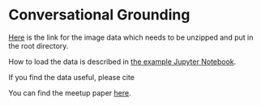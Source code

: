 # Conversational Grounding

[Here](https://drive.google.com/file/d/14n06PPX317l_egj5rCFOltNYQDhDA_41/view?usp=sharing) is the link for the image data which needs to be unzipped and put in the root directory.

How to load the data is described in [the example Jupyter Notebook](examples.ipynb).

If you find the data useful, please cite

You can find the meetup paper [here](papers/meetup_semdial19.pdf).
